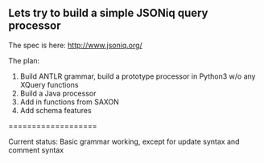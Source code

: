 ## Lets try to build a simple JSONiq query processor
The spec is here: http://www.jsoniq.org/

The plan:
 1. Build ANTLR grammar, build a prototype processor in Python3 w/o any XQuery functions
 2. Build a Java processor
 3. Add in functions from SAXON
 4. Add schema features

===================

Current status: Basic grammar working, except for update syntax and comment syntax
